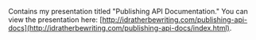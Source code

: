 Contains my presentation titled "Publishing API Documentation." You can view the presentation here: [http://idratherbewriting.com/publishing-api-docs](http://idratherbewriting.com/publishing-api-docs/index.html).
